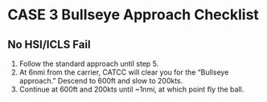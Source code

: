 # CASE 3 Bullseye Approach Checklist

## No HSI/ICLS Fail

1. Follow the standard approach until step 5.
2. At 6nmi from the carrier, CATCC will clear you for the “Bullseye approach.” Descend to 600ft and slow to 200kts.
3. Continue at 600ft and 200kts until ~1nmi, at which point fly the ball.
